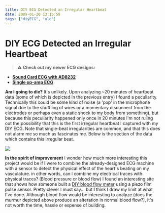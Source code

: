 ```yaml
---
title: DIY ECG Detected an Irregular Heartbeat
date: 2009-01-20 13:15:59
tags: ["diyECG", "old"]
---
```


# DIY ECG Detected an Irregular Heartbeat

> **⚠️ Check out my newer ECG designs:** 
* [**Sound Card ECG with AD8232**](https://swharden.com/blog/2019-03-15-sound-card-ecg-with-ad8232/)
* [**Single op-amp ECG**](https://swharden.com/blog/2016-08-08-diy-ecg-with-1-op-amp/)

__Am I going to die?__ It's unlikely. Upon analyzing ~20 minutes of heartbeat data (some of which is depicted in the previous entry) I found a peculiarity. Technically this could be some kind of noise (a 'pop' in the microphone signal due to the shuffling of wires or a momentary disconnect from the electrodes or perhaps even a static shock to my body from something), but because this peculiarity happened only once in 20 minutes I'm not ruling out the possibility that this is the first irregular heartbeat I captured with my DIY ECG. Note that single-beat irregularities are common, and that this does not alarm me so much as fascinates me. Below is the section of the data which contains this irregular beat.

<div class="text-center">

![](https://swharden.com/static/2009/01/20/murm2.png)

</div>

__In the spirit of improvement__ I wonder how much more interesting this project would be if I were to combine the already-designed ECG machine with a sensor to detect the physical effect of the heart's beating on my vasculature. in other words, can I combine my electrical traces with physical traces? (Blood pressure or blood flow) I found an interesting site that shows how someone built a [DIY blood flow meter](http://www.phoenix.tc-ieee.org/004_Piezo_Film_Blood_Flow_Sensor/Phoenix_PiezoPulse.htm) using a piezo film pulse sensor. Pretty clever I must say... but I think I draw my limit at what I've done. Although blood flow would be interesting to analyze (does the murmur depicted above produce an alteration in normal blood flow?), it's not worth the time, hassle or expense of building.